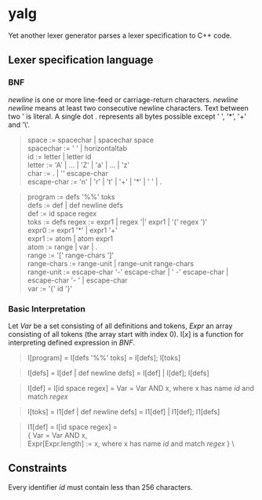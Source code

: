 # yalg

Yet another lexer generator parses a lexer specification to C++ code.

## Lexer specification language

### BNF

*newline* is one or more line-feed or carriage-return characters. *newline*
*newline* means at least two consecutive newline characters. Text between two '
is literal. A single dot . represents all bytes possible except ' ', '*',
'+' and '\\'.

> space := spacechar | spacechar space\
> spacechar := ' ' | horizontaltab\
> id := letter | letter id\
> letter := 'A' | ... | 'Z' | 'a' | ... | 'z'\
> char := . | '\' escape-char\
> escape-char := 'n' | 'r' | 't' | '+' | '*' | ' ' | .

> program := defs '%%' toks\
> defs := def | def newline defs\
> def := id space regex\
> toks := defs
> regex := expr1 | regex '|' expr1 | '(' regex ')' \
> expr0 := expr1 '*' | expr1 '+'\
> expr1 := atom | atom expr1\
> atom := range | var | .\
> range := '[' range-chars ']'\
> range-chars := range-unit | range-unit range-chars\
> range-unit := escape-char '-' escape-char | ' -' escape-char | escape-char '- ' | escape-char\
> var := '{' id '}'

### Basic Interpretation

Let *Var* be a set consisting of all definitions and tokens, *Expr* an array
consisting of all tokens (the array start with index 0). I\[*x*\] is a function
for interpreting defined expression in *BNF*.

> I[program] = I[defs '%%' toks] = I[defs]; I[toks]

> I[defs] = I[def | def newline defs] = I[def] | I[def]; I[defs]

> I[def] = I[id space regex] =
> Var = Var AND x, where x has name *id* and match *regex*

> I[toks] = I1[def | def newline defs] = I1[def] | I1[def]; I1[defs]

> I1[def] = I[id space regex] =\
> { Var = Var AND x, \
> Expr[Expr.length] := x, where x has name *id* and match *regex* } \

## Constraints

Every identifier *id* must contain less than 256 characters.
